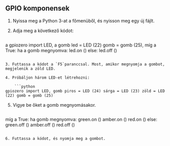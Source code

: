 ## GPIO komponensek

1. Nyissa meg a Python 3-at a főmenüből, és nyisson meg egy új fájlt.

2. Adja meg a következő kódot:
    
    ```python
a gpiozero import LED, a gomb led = LED (22) gomb = gomb (25), míg a True: ha a gomb megnyomva: led.on () else: led.off ()
```

3. Futtassa a kódot a `F5`paranccsal. Most, amikor megnyomja a gombot, megjelenik a zöld LED.

4. Próbáljon három LED-et létrehozni:
    
    ```python
gpiozero import LED, gomb piros = LED (24) sárga = LED (23) zöld = LED (22) gomb = gomb (25)
```

5. Vigye be őket a gomb megnyomásakor.
    
    ```python
míg a True: ha gomb megnyomva: green.on () amber.on () red.on () else: green.off () amber.off () red.off ()
```

6. Futtassa a kódot, és nyomja meg a gombot.